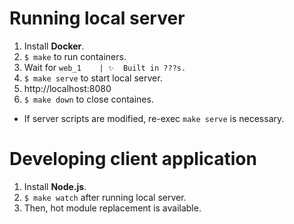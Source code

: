 # Running local server

1. Install **Docker**.
1. `$ make` to run containers.
1. Wait for `web_1    | ✨  Built in ???s.`
1. `$ make serve` to start local server.
1. http://localhost:8080
1. `$ make down` to close containes.


- If server scripts are modified, re-exec `make serve` is necessary.


# Developing client application

1. Install **Node.js**.
1. `$ make watch` after running local server.
1. Then, hot module replacement is available.
